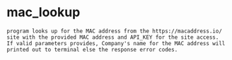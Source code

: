 # mac_lookup
    program looks up for the MAC address from the https://macaddress.io/ site with the provided MAC address and API_KEY for the site access.     If valid parameters provides, Company's name for the MAC address will printed out to terminal else the response error codes.
